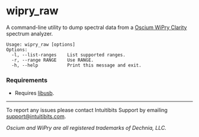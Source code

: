 # wipry_raw

A command-line utility to dump spectral data from a [Oscium WiPry Clarity](https://oscium.com/products/wipry-clarity/) spectrum analyzer.

```
Usage: wipry_raw [options]
Options:
  -l, --list-ranges    List supported ranges.
  -r, --range RANGE    Use RANGE.
  -h, --help           Print this message and exit.
```

### Requirements

* Requires [libusb](https://github.com/libusb/libusb).

---

To report any issues please contact Intuitibits Support by emailing support@intuitibits.com.

_Oscium and WiPry are all registered trademarks of Dechnia, LLC._
